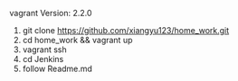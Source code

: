 vagrant Version: 2.2.0

1. git clone https://github.com/xiangyu123/home_work.git 
2. cd home_work && vagrant up
3. vagrant ssh
4. cd Jenkins
5. follow Readme.md
